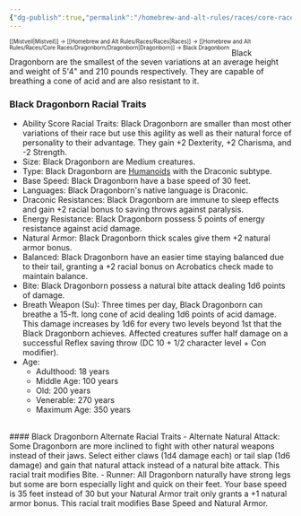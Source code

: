 ```yaml
---
{"dg-publish":true,"permalink":"/homebrew-and-alt-rules/races/core-races/dragonborn/black-dragonborn/"}
---
```


<sup><sup>[[Mistveil\|Mistveil]] → [[Homebrew and Alt Rules/Races/Races\|Races]] → [[Homebrew and Alt Rules/Races/Core Races/Dragonborn/Dragonborn\|Dragonborn]] → Black Dragonborn</sup></sup>
Black Dragonborn are the smallest of the seven variations at an average height and weight of 5'4" and 210 pounds respectively. They are capable of breathing a cone of acid and are also resistant to it.
<br>
### Black Dragonborn Racial Traits
- Ability Score Racial Traits: Black Dragonborn are smaller than most other variations of their race but use this agility as well as their natural force of personality to their advantage. They gain +2 Dexterity, +2 Charisma, and -2 Strength.
- Size: Black Dragonborn are Medium creatures.
- Type: Black Dragonborn are [Humanoids](http://www.d20pfsrd.com/bestiary/rules-for-monsters/creature-types#TOC-Humanoid) with the Draconic subtype.
- Base Speed: Black Dragonborn have a base speed of 30 feet.
- Languages: Black Dragonborn's native language is Draconic.
- Draconic Resistances: Black Dragonborn are immune to sleep effects and gain +2 racial bonus to saving throws against paralysis.
- Energy Resistance: Black Dragonborn possess 5 points of energy resistance against acid damage.
- Natural Armor: Black Dragonborn thick scales give them +2 natural armor bonus.
- Balanced: Black Dragonborn have an easier time staying balanced due to their tail, granting a +2 racial bonus on Acrobatics check made to maintain balance.
- Bite: Black Dragonborn possess a natural bite attack dealing 1d6 points of damage.
- Breath Weapon (Su): Three times per day, Black Dragonborn can breathe a 15-ft. long cone of acid dealing 1d6 points of acid damage. This damage increases by 1d6 for every two levels beyond 1st that the Black Dragonborn achieves. Affected creatures suffer half damage on a successful Reflex saving throw (DC 10 + 1/2 character level + Con modifier).
- Age:
    - Adulthood: 18 years
    - Middle Age: 100 years
    - Old: 200 years
    - Venerable: 270 years
    - Maximum Age: 350 years
<br>
#### Black Dragonborn Alternate Racial Traits
- Alternate Natural Attack: Some Dragonborn are more inclined to fight with other natural weapons instead of their jaws. Select either claws (1d4 damage each) or tail slap (1d6 damage) and gain that natural attack instead of a natural bite attack. This racial trait modifies Bite.
- Runner: All Dragonborn naturally have strong legs but some are born especially light and quick on their feet. Your base speed is 35 feet instead of 30 but your Natural Armor trait only grants a +1 natural armor bonus. This racial trait modifies Base Speed and Natural Armor.